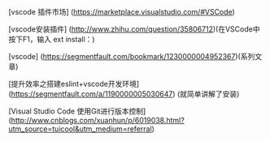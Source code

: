 [vscode 插件市场]
(https://marketplace.visualstudio.com/#VSCode)

[vscode安装插件]
(http://www.zhihu.com/question/35806712)(在VSCode中按下F1，输入 ext install：)

[vscode]
(https://segmentfault.com/bookmark/1230000004952367)(系列文章)

[提升效率之搭建eslint+vscode开发环境]
(https://segmentfault.com/a/1190000005030647) (就简单讲解了安装)

[Visual Studio Code 使用Git进行版本控制]
(http://www.cnblogs.com/xuanhun/p/6019038.html?utm_source=tuicool&utm_medium=referral)
